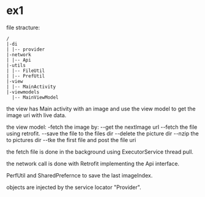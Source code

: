 # ex1

file stracture:
```
/
|-di
| |-- provider
|-network
| |-- Api
|-utils
| |-- FileUtil
| |-- PrefUtil
|-view
| |-- MainActivity
|-viewmodels
  |-- MainViewModel
```

the view has Main activity with an image and use the view model to get the image uri with live data.

the view model: 
-fetch the image by:
--get the nextImage url
--fetch the file using retrofit.
--save the file to the files dir
--delete the picture dir
--nzip the to pictures dir
--tke the first file and post the file uri

the fetch file is done in the background using ExecutorService thread pull.

the network call is done with Retrofit implementing the Api interface.

PerfUtil and SharedPrefernce to save the last imageIndex.

objects are injected by the service locator "Provider".

